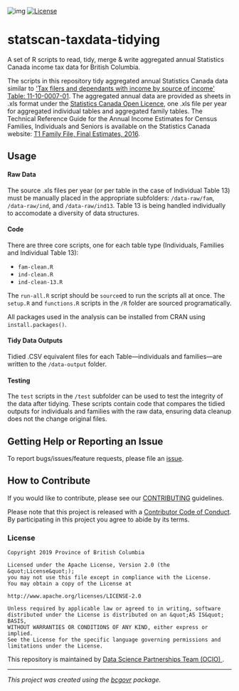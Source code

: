 ![img](https://img.shields.io/badge/Lifecycle-Stable-97ca00)
[![License](https://img.shields.io/badge/License-Apache%202.0-blue.svg)](https://opensource.org/licenses/Apache-2.0)

# statscan-taxdata-tidying
 
A set of R scripts to read, tidy, merge & write aggregated annual Statistics Canada income tax data for British Columbia. 

The scripts in this repository tidy aggregated annual Statistics Canada data similar to ['Tax filers and dependants with income by source of income' Table: 11-10-0007-01](https://www150.statcan.gc.ca/t1/tbl1/en/tv.action?pid=1110000701). The aggregated annual data are provided as sheets in .xls format under the [Statistics Canada Open Licence](https://www.statcan.gc.ca/eng/reference/licence), one .xls file per year for aggregated individual tables and aggregated family tables. The Technical Reference Guide for the Annual Income Estimates for Census Families, Individuals and Seniors is available on the Statistics Canada website:
[T1 Family File, Final Estimates, 2016](
https://www150.statcan.gc.ca/n1/pub/72-212-x/72-212-x2018001-eng.htm).


## Usage

#### Raw Data

The source .xls files per year (or per table in the case of Individual Table 13) must be manually placed in the appropriate subfolders: `/data-raw/fam`, `/data-raw/ind`, and `/data-raw/ind13`. Table 13 is being handled individually to accomodate a diversity of data structures. 

#### Code

There are three core scripts, one for each table type (Individuals, Families and Individual Table 13):

- `fam-clean.R`
- `ind-clean.R`
- `ind-clean-13.R`

The `run-all.R` script should be `source`ed to run the scripts all at once. The `setup.R` and `functions.R` scripts in the `/R` folder are sourced programatically.

All packages used in the analysis can be installed from CRAN using `install.packages()`.  

#### Tidy Data Outputs

Tidied .CSV equivalent files for each Table&mdash;individuals and families&mdash;are written to the `/data-output` folder.  

#### Testing

The `test` scripts in the `/test` subfolder can be used to test the integrity of the data after tidying. These scripts contain code that compares the tidied outputs for individuals and families with the raw data, ensuring data cleanup does not the change original files.  

## Getting Help or Reporting an Issue

To report bugs/issues/feature requests, please file an [issue](https://github.com/bcgov/StatCan_IncomeTax_Tidying/issues/).

## How to Contribute

If you would like to contribute, please see our [CONTRIBUTING](CONTRIBUTING.md) guidelines.

Please note that this project is released with a [Contributor Code of Conduct](CODE_OF_CONDUCT.md). By participating in this project you agree to abide by its terms.

### License

```
Copyright 2019 Province of British Columbia

Licensed under the Apache License, Version 2.0 (the &quot;License&quot;);
you may not use this file except in compliance with the License.
You may obtain a copy of the License at

http://www.apache.org/licenses/LICENSE-2.0

Unless required by applicable law or agreed to in writing, software distributed under the License is distributed on an &quot;AS IS&quot; BASIS,
WITHOUT WARRANTIES OR CONDITIONS OF ANY KIND, either express or implied.
See the License for the specific language governing permissions and limitations under the License.
```

This repository is maintained by [Data Science Partnerships Team (OCIO) ](https://github.com/orgs/bcgov/teams/dsp).

---
*This project was created using the [bcgovr](https://github.com/bcgov/bcgovr) package.* 

